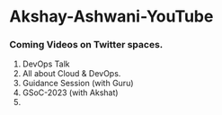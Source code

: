 # Akshay-Ashwani-YouTube

### Coming Videos on Twitter spaces.
1. DevOps Talk
2. All about Cloud & DevOps.
3. Guidance Session (with Guru)
4. GSoC-2023 (with Akshat)
5. 
